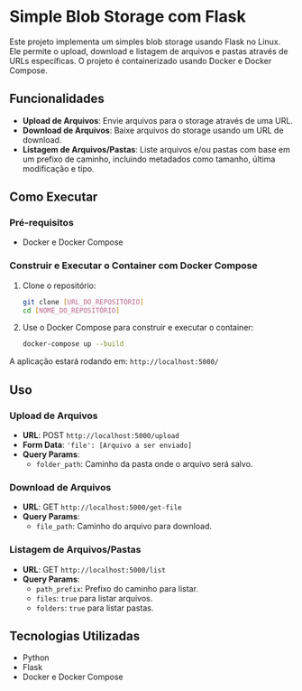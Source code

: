 # Simple Blob Storage com Flask

Este projeto implementa um simples blob storage usando Flask no Linux. Ele permite o upload, download e listagem de arquivos e pastas através de URLs específicas. O projeto é containerizado usando Docker e Docker Compose.

## Funcionalidades

- **Upload de Arquivos**: Envie arquivos para o storage através de uma URL.
- **Download de Arquivos**: Baixe arquivos do storage usando um URL de download.
- **Listagem de Arquivos/Pastas**: Liste arquivos e/ou pastas com base em um prefixo de caminho, incluindo metadados como tamanho, última modificação e tipo.

## Como Executar

### Pré-requisitos

- Docker e Docker Compose

### Construir e Executar o Container com Docker Compose

1. Clone o repositório:
   ```bash
   git clone [URL_DO_REPOSITÓRIO]
   cd [NOME_DO_REPOSITÓRIO]
   ```

2. Use o Docker Compose para construir e executar o container:
   ```bash
   docker-compose up --build
   ```

A aplicação estará rodando em: `http://localhost:5000/`

## Uso

### Upload de Arquivos

- **URL**: POST `http://localhost:5000/upload`
- **Form Data**: `'file': [Arquivo a ser enviado]`
- **Query Params**:
  - `folder_path`: Caminho da pasta onde o arquivo será salvo.

### Download de Arquivos

- **URL**: GET `http://localhost:5000/get-file`
- **Query Params**:
  - `file_path`: Caminho do arquivo para download.

### Listagem de Arquivos/Pastas

- **URL**: GET `http://localhost:5000/list`
- **Query Params**:
  - `path_prefix`: Prefixo do caminho para listar.
  - `files`: `true` para listar arquivos.
  - `folders`: `true` para listar pastas.

## Tecnologias Utilizadas

- Python
- Flask
- Docker e Docker Compose
